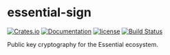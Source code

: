 # essential-sign

[![Crates.io][crates-badge]][crates-url]
[![Documentation][docs-badge]][docs-url]
[![license][apache-badge]][apache-url]
[![Build Status][actions-badge]][actions-url]

[crates-badge]: https://img.shields.io/crates/v/essential-sign.svg
[crates-url]: https://crates.io/crates/essential-sign
[docs-badge]: https://docs.rs/essential-sign/badge.svg
[docs-url]: https://docs.rs/essential-sign
[apache-badge]: https://img.shields.io/badge/license-APACHE-blue.svg
[apache-url]: LICENSE
[actions-badge]: https://github.com/essential-contributions/essential-base/workflows/ci/badge.svg
[actions-url]:https://github.com/essential-contributions/essential-base/actions

Public key cryptography for the Essential ecosystem.